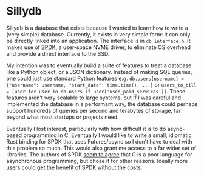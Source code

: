 # Sillydb
Sillydb is a database that exists because I wanted to learn how to write a (very simple) database. Currently, it exists in very simple form: it can only be directly linked into an application. The interface is in `db_interface.h`. It makes use of [SPDK](https://spdk.io/), a user-space NVME driver, to eliminate OS overhead and provide a direct interface to the SSD.

My intention was to eventually build a suite of features to treat a database like a Python object, or a JSON dictionary. Instead of making SQL queries, one could just use standard Python features e.g. `db.users[username] = {"username": username, "start_date": time.time(), ...}` or `users_to_bill = [user for user in db.users if user['used_paid_services']]`. These features aren't very scalable to large systems, but If I was careful and implemented the database in a performant way, the database could perhaps support hundreds of queries per second and terabytes of storage, far beyond what most startups or projects need.

Eventually I lost interest, particularly with how difficult it is to do async-based programming in C. Eventually I would like to write a small, idiomatic Rust binding for SPDK that uses Futures/async so I don't have to deal with this problem so much. This would also grant me access to a far wider set of libraries. The authors of SPDK [seem to agree](https://spdk.io/doc/concurrency.html#:~:text=Limitations%20of%20the%20C%20Language) that C is a poor language for asynchronous programming, but chose it for other reasons. Ideally more users could get the benefit of SPDK without the costs.
